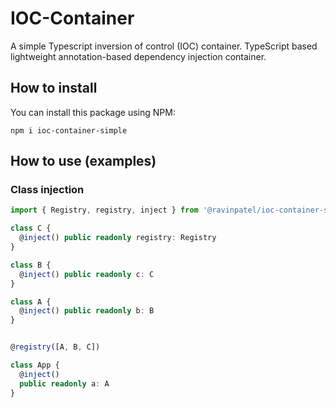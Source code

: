 # IOC-Container
A simple Typescript inversion of control (IOC) container. TypeScript based lightweight annotation-based dependency injection container. 

## How to install
You can install this package using NPM:
```
npm i ioc-container-simple
```

## How to use (examples)

### Class injection

```typescript
import { Registry, registry, inject } from '@ravinpatel/ioc-container-simple';

class C {
  @inject() public readonly registry: Registry
}

class B {
  @inject() public readonly c: C
}

class A {
  @inject() public readonly b: B
}


@registry([A, B, C])

class App {
  @inject()
  public readonly a: A
}

```



